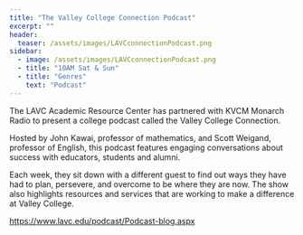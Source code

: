 ```yaml
---
title: "The Valley College Connection Podcast"
excerpt: ""
header:
  teaser: /assets/images/LAVCconnectionPodcast.png
sidebar:
  - image: /assets/images/LAVCconnectionPodcast.png
  - title: "10AM Sat & Sun"
  - title: "Genres"
    text: "Podcast"
---
```


The LAVC Academic Resource Center has partnered with KVCM Monarch Radio to present a college podcast called the Valley College Connection.

Hosted by John Kawai, professor of mathematics, and Scott Weigand, professor of English, this podcast features engaging conversations about success with educators, students and alumni.

Each week, they sit down with a different guest to find out ways they have had to plan, persevere, and overcome to be where they are now. The show also highlights resources and services that are working to make a difference at Valley College.

<a href="https://www.lavc.edu/podcast/Podcast-blog.aspx">https://www.lavc.edu/podcast/Podcast-blog.aspx</a>
